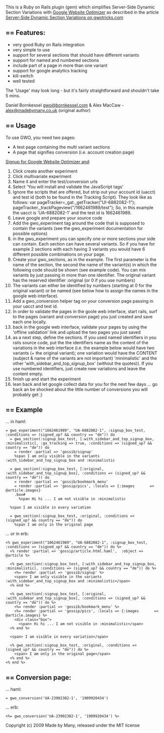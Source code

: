 This is a Ruby on Rails plugin (gem) which simplifies Server-Side Dynamic Section Variations with 
[Google Website Optimizer](http://www.google.com/websiteoptimizer) as described in the article
[Server-Side Dynamic Section Variations on gwotricks.com](http://www.gwotricks.com/2009/05/server-side-dynamic-section-variations.html)

== Features: 
------------

* very good Ruby on Rails integration
* very simple to use
* support for several sections that should have different variants
* support for named and numbered sections
* include part of a page in more than one variant
* support for google analytics tracking
* kill-switch
* well tested


The 'Usage' may look long - but it's fairly straightforward and shouldn't take 5 mins.

Daniel Bornkessel gwo@bornkessel.com & Alex MacCaw - alex@madebymany.co.uk (original author)

== Usage
--------

To use GWO, you need two pages:
* A test page containing the multi variant sections
* A page that signifies conversion (i.e. account creation page)

[Signup for Google Website Optimizer and](http://www.google.com/websiteoptimizer):

 1.  Click create another experiment
 2.  Click multivariate experiment
 3.  Name it and enter the test/conversion urls
 4.  Select 'You will install and validate the JavaScript tags'
 5.  Ignore the scripts that are offered, but strip out your account id (uacct) and test id (both to be found in the Tracking Script).
     They look like as follows:
         var pageTracker=_gat._getTracker("UI-6882082-1");
         pageTracker._trackPageview("/1662461989/test");
     So, in this example the uacct is 'UA-6882082-1' and the test id is 1662461989.
 6.  Leave google and prepare your source code
 7.  Add the gwo_experiment tag around the code that is supposed to contain the variants (see the gwo_experiment documentation for
     possible options)
 8.  in the gwo_experiment you can specify one or more sections your side can contain. Each section can have several 
     variants. So if you have for example 2 sections with each having 3 variants you would have 6 different possible
     combinations on your page.
 9.  Create your gwo_sections, as in the example. The first parameter is the name of the section,
     the second the name of the variant(s) in which the following code should be shown (see example code).
     You can mix variants by just passing in more than one identifier. The 
     original variant has the reserved identifier :original (or 0 if you use numbers)
 10. The variants can either be identified by numbers (starting at 0 for the original variant) or be named (see below how to 
     assign the names in the google web interface).
 11. Add a gwo_conversion helper tag on your conversion page passing in your uacct and test id.
 12. In order to validate the pages in the goole web interface, start rails, surf to the pages (variant and conversion page) you 
     just created and save each one locally.
 13. back in the google web interface, validate your pages by using the 'offline validation' link and upload the two 
     pages you just saved
 14. as a next step, define the sections. If you used named identifiers in you rails source code, put the the identifiers
     name as the content of the variations in the web interface (i.e. the example below would have two variants (+ the original
     variant); one variation would have the CONTENT (subject & name of the variants are not important) 'minimalistic' and the other
     'with_sidebar_and_top_signup_box' (without the quotes)). If you use numbered identifiers, just create new variations and leave the 
     content empty.
 15. finish up and start the experiment
 16. lean back and let google collect data for you for the next few days ... go back an be shocked about the little number of
     conversions you will probably get ;)
 

== Example
----------
... in haml:

    = gwo_experiment("1662461989", "UA-6882082-1", :signup_box_test, :conditions => (signed_up? && country == "de")) do
      = gwo_section(:signup_box_test, [:with_sidebar_and_top_signup_box, :minimalistic], :ga_tracking => true, :conditions => (signed_up? && country == "de")) do
        = render :partial => 'gossib/signup'
        %span I am only visible in the variants :with_sidebar_and_top_signup_box and :minimalistic

      = gwo_section(:signup_box_test, [:original, :with_sidebar_and_top_signup_box], :conditions => (signed_up? && country == "de")) do
        = render :partial => 'gossib/bookmark_menu'
        = render :partial => 'gossip/pics', :locals => {:images       => @article.images}
        .box#
          %span Hi hi ... I am not visible in :minimalistic
    
      %span I am visible in every variation
    
      = gwo_section(:signup_box_test, :original, :conditions => (signed_up? && country == "de")) do
        %span I am only in the original page
  
... or in erb:

    <% gwo_experiment("1662461989", "UA-6882082-1", :signup_box_test, :conditions => (signed_up? && country == "de")) do %>
      <% render :partial => 'gossip/article.html.haml',  :object => @article %>
    
      <% gwo_section(:signup_box_test, [:with_sidebar_and_top_signup_box, :minimalistic], :conditions => (signed_up? && country == "de")) do %> 
        <%= render :partial => 'gossib/signup' %>
        <span> I am only visible in the variants :with_sidebar_and_top_signup_box and :minimalistic</span>
      <% end %>

      <% gwo_section(:signup_box_test, [:original, :with_sidebar_and_top_signup_box], :conditions => (signed_up? && country == "de")) do %>
        <%= render :partial => 'gossib/bookmark_menu' %>
        <%= render :partial => 'gossip/pics', :locals => {:images       => @article.images} %>
        <div class="box">
          <span> Hi hi ... I am not visible in :minimalistic</span>
      <% end %>
    
      <span> I am visible in every variation</span>
    
      <% gwo_section(:signup_box_test, :original, :conditions => (signed_up? && country == "de")) do %>
        <span> I am only in the original page</span>
      <% end %>
    <% end %>


== Conversion page:
------------------
... haml:

    = gwo_conversion('UA-23902382-1', '1909920434')

... erb:

    <%= gwo_conversion('UA-23902382-1', '1909920434') %>



Copyright (c) 2009 Made by Many, released under the MIT license
